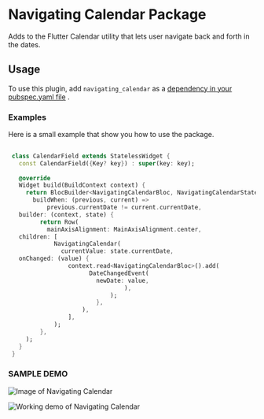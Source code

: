 # Navigating Calendar Package

Adds to the Flutter Calendar utility that lets user navigate back and forth in the dates.

## Usage

To use this plugin, add `navigating_calendar` as
a [dependency in your pubspec.yaml file](https://flutter.dev/docs/development/platform-integration/platform-channels)
.

### Examples

Here is a small example that show you how to use the package.

   ```dart
      
    class CalendarField extends StatelessWidget {  
      const CalendarField({Key? key}) : super(key: key);  
      
      @override  
      Widget build(BuildContext context) {  
        return BlocBuilder<NavigatingCalendarBloc, NavigatingCalendarState>(  
          buildWhen: (previous, current) =>  
              previous.currentDate != current.currentDate,  
      builder: (context, state) {  
            return Row(  
              mainAxisAlignment: MainAxisAlignment.center,  
      children: [  
                NavigatingCalendar(  
                  currentValue: state.currentDate,  
      onChanged: (value) {  
                    context.read<NavigatingCalendarBloc>().add(  
                          DateChangedEvent(  
                            newDate: value,  
                                    ),  
                                );  
                            },  
                        ),  
                    ],  
                );  
            },  
        );  
      }  
    } 
   ```

### SAMPLE DEMO

![Image of Navigating Calendar](https://github.com/praveengitsit/nav_calendar/blob/main/assets/images/nc_still.png)

![Working demo of Navigating Calendar](https://github.com/praveengitsit/nav_calendar/blob/main/assets/images/nc_working.gif)
